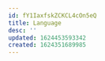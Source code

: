 ```yaml
---
id: fY1IaxfskZCKCL4cOn5eQ
title: Language
desc: ''
updated: 1624453593342
created: 1624351689985
---
```


